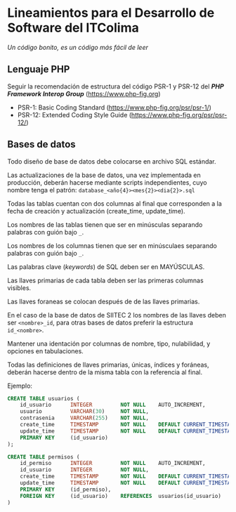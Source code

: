 Lineamientos para el Desarrollo de Software del ITColima
=======================================
*Un código bonito, es un código más fácil de leer*

Lenguaje PHP
----------------------------------------

Seguir la recomendación de estructura del código PSR-1 y PSR-12 del ***PHP
Framework Interop Group*** (https://www.php-fig.org)

- PSR-1: Basic Coding Standard (https://www.php-fig.org/psr/psr-1/)
- PSR-12: Extended Coding Style Guide (https://www.php-fig.org/psr/psr-12/)

Bases de datos
----------------------------------------

Todo diseño de base de datos debe colocarse en archivo SQL estándar.

Las actualizaciones de la base de datos, una vez implementada en producción,
deberán hacerse mediante scripts independientes, cuyo nombre tenga el patrón:
`database_<año{4}><mes{2}><dia{2}>.sql`

Todas las tablas cuentan con dos columnas al final que corresponden a la fecha
de creación y actualización (create_time, update_time).

Los nombres de las tablas tienen que ser en minúsculas separando palabras con
guión bajo `_`.

Los nombres de los columnas tienen que ser en minúsculaes separando palabras con
guión bajo `_`.

Las palabras clave (*keywords*) de SQL deben ser en MAYÚSCULAS.

Las llaves primarias de cada tabla deben ser las primeras columnas visibles.

Las llaves foraneas se colocan después de de las llaves primarias.

En el caso de la base de datos de SIITEC 2 los nombres de las llaves deben ser
`<nombre>_id`, para otras bases de datos preferir la estructura `id_<nombre>`.

Mantener una identación por columnas de nombre, tipo, nulabilidad, y opciones
en tabulaciones.

Todas las definiciones de llaves primarias, únicas, índices y foráneas, deberán
hacerse dentro de la misma tabla con la referencia al final.

Ejemplo:
```sql
CREATE TABLE usuarios (
    id_usuario      INTEGER         NOT NULL    AUTO_INCREMENT,
    usuario         VARCHAR(30)     NOT NULL,
    contrasenia     VARCHAR(255)    NOT NULL,
    create_time     TIMESTAMP       NOT NULL    DEFAULT CURRENT_TIMESTAMP,
    update_time     TIMESTAMP       NOT NULL    DEFAULT CURRENT_TIMESTAMP   ON UPDATE CURRENT_TIMESTAMP,
    PRIMARY KEY     (id_usuario)
);

CREATE TABLE permisos (
    id_permiso      INTEGER         NOT NULL    AUTO_INCREMENT,
    id_usuario      INTEGER         NOT NULL,
    create_time     TIMESTAMP	    NOT NULL    DEFAULT CURRENT_TIMESTAMP,
    update_time     TIMESTAMP       NOT NULL    DEFAULT CURRENT_TIMESTAMP   ON UPDATE CURRENT_TIMESTAMP,
    PRIMARY KEY     (id_permiso),
    FOREIGN KEY     (id_usuario)    REFERENCES  usuarios(id_usuario)
)
```